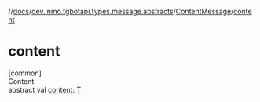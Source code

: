 //[docs](../../../index.md)/[dev.inmo.tgbotapi.types.message.abstracts](../index.md)/[ContentMessage](index.md)/[content](content.md)



# content  
[common]  
Content  
abstract val [content](content.md): [T](index.md)  



